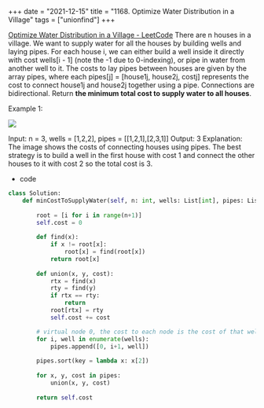 +++ 
date = "2021-12-15"
title = "1168. Optimize Water Distribution in a Village"
tags = ["unionfind"]
+++

[Optimize Water Distribution in a Village - LeetCode](https://leetcode.com/problems/optimize-water-distribution-in-a-village/)
There are n houses in a village. We want to supply water for all the houses by building wells and laying pipes.
For each house i, we can either build a well inside it directly with cost wells[i - 1] (note the -1 due to 0-indexing), or pipe in water from another well to it. The costs to lay pipes between houses are given by the array pipes, where each pipes[j] = [house1j, house2j, costj] represents the cost to connect house1j and house2j together using a pipe. Connections are bidirectional.
Return __the minimum total cost to supply water to all houses__.
 
Example 1:

![](https://assets.leetcode.com/uploads/2019/05/22/1359_ex1.png)

Input: n = 3, wells = [1,2,2], pipes = [[1,2,1],[2,3,1]] Output: 3 Explanation:  The image shows the costs of connecting houses using pipes. The best strategy is to build a well in the first house with cost 1 and connect the other houses to it with cost 2 so the total cost is 3.

- code
```py
class Solution:
    def minCostToSupplyWater(self, n: int, wells: List[int], pipes: List[List[int]]) -> int:
        
        root = [i for i in range(n+1)]
        self.cost = 0
        
        def find(x):
            if x != root[x]:
                root[x] = find(root[x])
            return root[x]
        
        def union(x, y, cost):
            rtx = find(x)
            rty = find(y)
            if rtx == rty:
                return
            root[rtx] = rty
            self.cost += cost

        # virtual node 0, the cost to each node is the cost of that well, so we only consider edges
        for i, well in enumerate(wells):
            pipes.append([0, i+1, well])
            
        pipes.sort(key = lambda x: x[2])
        
        for x, y, cost in pipes:
            union(x, y, cost)
                        
        return self.cost
```
